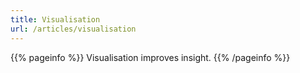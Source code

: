 ```yaml
---
title: Visualisation
url: /articles/visualisation
---
```


{{% pageinfo %}}
Visualisation improves insight.
{{% /pageinfo %}}
